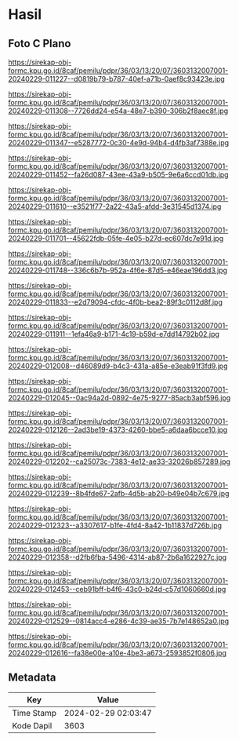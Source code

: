 # Hasil

## Foto C Plano

https://sirekap-obj-formc.kpu.go.id/8caf/pemilu/pdpr/36/03/13/20/07/3603132007001-20240229-011227--d0819b79-b787-40ef-a71b-0aef8c93423e.jpg

https://sirekap-obj-formc.kpu.go.id/8caf/pemilu/pdpr/36/03/13/20/07/3603132007001-20240229-011308--7726dd24-e54a-48e7-b390-306b2f8aec8f.jpg

https://sirekap-obj-formc.kpu.go.id/8caf/pemilu/pdpr/36/03/13/20/07/3603132007001-20240229-011347--e5287772-0c30-4e9d-94b4-d4fb3af7388e.jpg

https://sirekap-obj-formc.kpu.go.id/8caf/pemilu/pdpr/36/03/13/20/07/3603132007001-20240229-011452--fa26d087-43ee-43a9-b505-9e6a6ccd01db.jpg

https://sirekap-obj-formc.kpu.go.id/8caf/pemilu/pdpr/36/03/13/20/07/3603132007001-20240229-011610--e3521f77-2a22-43a5-afdd-3e31545d1374.jpg

https://sirekap-obj-formc.kpu.go.id/8caf/pemilu/pdpr/36/03/13/20/07/3603132007001-20240229-011701--45622fdb-05fe-4e05-b27d-ec607dc7e91d.jpg

https://sirekap-obj-formc.kpu.go.id/8caf/pemilu/pdpr/36/03/13/20/07/3603132007001-20240229-011748--336c6b7b-952a-4f6e-87d5-e46eae196dd3.jpg

https://sirekap-obj-formc.kpu.go.id/8caf/pemilu/pdpr/36/03/13/20/07/3603132007001-20240229-011833--e2d79094-cfdc-4f0b-bea2-89f3c0112d8f.jpg

https://sirekap-obj-formc.kpu.go.id/8caf/pemilu/pdpr/36/03/13/20/07/3603132007001-20240229-011911--1efa46a9-b171-4c19-b59d-e7dd14792b02.jpg

https://sirekap-obj-formc.kpu.go.id/8caf/pemilu/pdpr/36/03/13/20/07/3603132007001-20240229-012008--d46089d9-b4c3-431a-a85e-e3eab91f3fd9.jpg

https://sirekap-obj-formc.kpu.go.id/8caf/pemilu/pdpr/36/03/13/20/07/3603132007001-20240229-012045--0ac94a2d-0892-4e75-9277-85acb3abf596.jpg

https://sirekap-obj-formc.kpu.go.id/8caf/pemilu/pdpr/36/03/13/20/07/3603132007001-20240229-012126--2ad3be19-4373-4260-bbe5-a6daa6bcce10.jpg

https://sirekap-obj-formc.kpu.go.id/8caf/pemilu/pdpr/36/03/13/20/07/3603132007001-20240229-012202--ca25073c-7383-4e12-ae33-32026b857289.jpg

https://sirekap-obj-formc.kpu.go.id/8caf/pemilu/pdpr/36/03/13/20/07/3603132007001-20240229-012239--8b4fde67-2afb-4d5b-ab20-b49e04b7c679.jpg

https://sirekap-obj-formc.kpu.go.id/8caf/pemilu/pdpr/36/03/13/20/07/3603132007001-20240229-012323--a3307617-b1fe-4fd4-8a42-1b11837d726b.jpg

https://sirekap-obj-formc.kpu.go.id/8caf/pemilu/pdpr/36/03/13/20/07/3603132007001-20240229-012358--d2fb6fba-5496-4314-ab87-2b6a1622927c.jpg

https://sirekap-obj-formc.kpu.go.id/8caf/pemilu/pdpr/36/03/13/20/07/3603132007001-20240229-012453--ceb91bff-b4f6-43c0-b24d-c57d1060660d.jpg

https://sirekap-obj-formc.kpu.go.id/8caf/pemilu/pdpr/36/03/13/20/07/3603132007001-20240229-012529--0814acc4-e286-4c39-ae35-7b7e148652a0.jpg

https://sirekap-obj-formc.kpu.go.id/8caf/pemilu/pdpr/36/03/13/20/07/3603132007001-20240229-012616--fa38e00e-a10e-4be3-a673-2593852f0806.jpg


## Metadata

| Key        | Value               |
| ---------- | ------------------- |
| Time Stamp | 2024-02-29 02:03:47 |
| Kode Dapil | 3603                |



